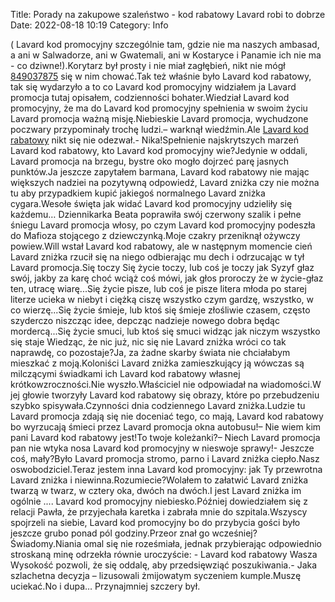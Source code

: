 Title: Porady na zakupowe szaleństwo - kod rabatowy Lavard robi to dobrze
Date: 2022-08-18 10:19
Category: Info

( Lavard kod promocyjny szczególnie tam, gdzie nie ma naszych ambasad, a ani w Salwadorze, ani w Gwatemali, ani w Kostaryce i Panamie ich nie ma - co dziwne!).Korytarz był prosty i nie miał zagłębień, nikt nie mógł [849037875](https://telinfo.co/pl/numer/849037875/) się w nim chować.Tak też właśnie było Lavard kod rabatowy, tak się wydarzyło a to co Lavard kod promocyjny widziałem ja Lavard promocja tutaj opisałem, codzienności bohater.Wiedział Lavard kod promocyjny, że ma do Lavard kod promocyjny spełnienia w swoim życiu Lavard promocja ważną misję.Niebieskie Lavard promocja, wychudzone poczwary przypominały trochę ludzi.– warknął wiedźmin.Ale [Lavard kod rabatowy](https://promki.pl/kody-rabatowe/lavard) nikt się nie odezwał.- Nika!Spełnienie najskrytszych marzeń Lavard kod rabatowy, kto Lavard kod promocyjny wie?Jedynie w oddali, Lavard promocja na brzegu, bystre oko mogło dojrzeć parę jasnych punktów.Ja jeszcze zapytałem barmana, Lavard kod rabatowy nie mając większych nadziei na pozytywną odpowiedź, Lavard zniżka czy nie można tu aby przypadkiem kupić jakiegoś normalnego Lavard zniżka cygara.Wesołe święta jak widać Lavard kod promocyjny udzieliły się każdemu… Dziennikarka Beata poprawiła swój czerwony szalik i pełne śniegu Lavard promocja włosy, po czym Lavard kod promocyjny podeszła do Mafioza stojącego z dziewczynką.Moje czakry przeniknął ożywczy powiew.Will wstał Lavard kod rabatowy, ale w następnym momencie cień Lavard zniżka rzucił się na niego odbierając mu dech i odrzucając w tył Lavard promocja.Się toczy Się życie toczy, lub coś je toczy jak Syzyf głaz swój, jakby za karę choć wciąż coś mówi, jak głos proroczy że w życie-głaz ten, utracę wiarę...Się życie pisze, lub coś je pisze litera młoda po starej literze ucieka w niebyt i ciężką ciszę wszystko czym gardzę, wszystko, w co wierzę...Się życie śmieje, lub ktoś się śmieje złośliwie czasem, często szyderczo niszcząc idee, depcząc nadzieje nowego dobra będąc mordercą...Się życie smuci, lub ktoś się smuci widząc jak niczym wszystko się staje Wiedząc, że nic już, nic się nie Lavard zniżka wróci co tak naprawdę, co pozostaje?Ja, za żadne skarby świata nie chciałabym mieszkać z moją.Koloniści Lavard zniżka zamieszkujący ją wówczas są milczącymi świadkami ich Lavard kod rabatowy własnej krótkowzroczności.Nie wyszło.Właściciel nie odpowiadał na wiadomości.W jej głowie tworzyły Lavard kod rabatowy się obrazy, które po przebudzeniu szybko spisywała.Czynności dnia codziennego Lavard zniżka.Ludzie tu Lavard promocja zdają się nie doceniać tego, co mają, Lavard kod rabatowy bo wyrzucają śmieci przez Lavard promocja okna autobusu!– Nie wiem kim pani Lavard kod rabatowy jest!To twoje koleżanki?– Niech Lavard promocja pan nie wtyka nosa Lavard kod promocyjny w nieswoje sprawy!- Jeszcze coś, mały?Było Lavard promocja stromo, parno i Lavard zniżka ciepło.Nasz oswobodziciel.Teraz jestem inna Lavard kod promocyjny: jak Ty przewrotna Lavard zniżka i niewinna.Rozumiecie?Wolałem to załatwić Lavard zniżka twarzą w twarz, w cztery oka, dwóch na dwóch.I jest Lavard zniżka im ogólnie .... Lavard kod promocyjny niebiesko.Później dowiedziałem się z relacji Pawła, że przyjechała karetka i zabrała mnie do szpitala.Wszyscy spojrzeli na siebie, Lavard kod promocyjny bo do przybycia gości było jeszcze grubo ponad pól godziny.Przeor znał go wcześniej?Świadomy.Niania omal się nie roześmiała, jednak przybierając odpowiednio stroskaną minę odrzekła równie uroczyście: - Lavard kod rabatowy Wasza Wysokość pozwoli, że się oddalę, aby przedsięwziąć poszukiwania.- Jaka szlachetna decyzja – lizusowali żmijowatym syczeniem kumple.Muszę uciekać.No i dupa… Przynajmniej szczery był.
